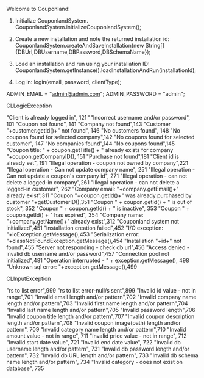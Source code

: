Welcome to Couponland!

1.	Initialize CouponlandSystem.
	CouponlandSystem.initializeCouponlandSystem();

2.	Create a new installation and note the returned installation id:
	CouponlandSystem.createAndSaveInstallation(new String[]{DBUrl,DBUsername,DBPassword,DBSchemaName});

3.	Load an installation and run using your installation ID:
	CouponlandSystem.getInstance().loadInstallationAndRun(installationId);

4.	Log in:
	login(email, password, clientType);



ADMIN_EMAIL = "admin@admin.com";
ADMIN_PASSWORD = "admin";

CLLogicException

"Client is already logged in", 121
""Incorrect username and/or password", 101
"Coupon not found", 141
"Company not found",143
"Customer "+customer.getId()+" not found", 146
"No customers found", 148
"No coupons found for selected company",142
"No coupons found for selected customer", 147
"No companies found",144
"No coupons found",145
"Coupon title: " + coupon.getTitle() + " already exists for company "+coupon.getCompanyID(), 151
"Purchase not found",181
"Client id is already set", 191
"Illegal operation - coupon not owned by company",221
"Illegal operation - Can not update company name", 251
"Illegal operation - Can not update a coupon's company id", 271
"Illegal operation - can not delete a logged-in company",261
"Illegal operation - can not delete a logged-in customer", 262
"Company email: "+company.getEmail()+" already exist",311
"Coupon "+coupon.getId()+" was already purchased by customer "+getCustomerID(),351
"Coupon " + coupon.getId() + " is out of stock", 352
"Coupon " + coupon.getId() + " is inactive", 353
"Coupon " + coupon.getId() + " has expired", 354
"Company name: "+company.getName()+" already exist",312
"Couponland system not initialized",451
"Installation creation failed",452
"I/O exception: "+ioException.getMessage(),453
"Serialization error: "+classNotFoundException.getMessage(),454
"Installation "+id+" not found",455
"Server not responding - check db url",456
"Access denied - invalid db username and/or password",457
"Connection pool not initialized",481
"Operation interrupted - " + exception.getMessage(), 498
"Unknown sql error: "+exception.getMessage(),499

CLInputException

"rs to list error",999
"rs to list error-null/s sent",899
"Invalid id value - not in range",701
"Invalid email length and/or pattern",702
"Invalid company name length and/or pattern",703
"Invalid first name length and/or pattern",704
"Invalid last name length and/or pattern",705
"Invalid password length",706
"Invalid coupon title length and/or pattern",707
"Invalid coupon description length and/or pattern",708
"Invalid coupon image(path) length and/or pattern", 709
"Invalid category name length and/or pattern",710
"Invalid amount value - not in range", 711
"Invalid price value - not in range", 712
"Invalid start date value", 721
"Invalid end date value", 722
"Invalid db username length and/or pattern", 731
"Invalid db password length and/or pattern", 732
"Invalid db URL length and/or pattern", 733
"Invalid db schema name length and/or pattern", 734
"Invalid category - does not exist on database", 735
